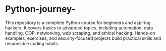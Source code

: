 # Python-journey-
This repository is a complete Python course for beginners and aspiring hackers. It covers basics to advanced topics, including automation, data handling, OOP, networking, web scraping, and ethical hacking. Hands-on examples, exercises, and security-focused projects build practical skills and responsible coding habits.
